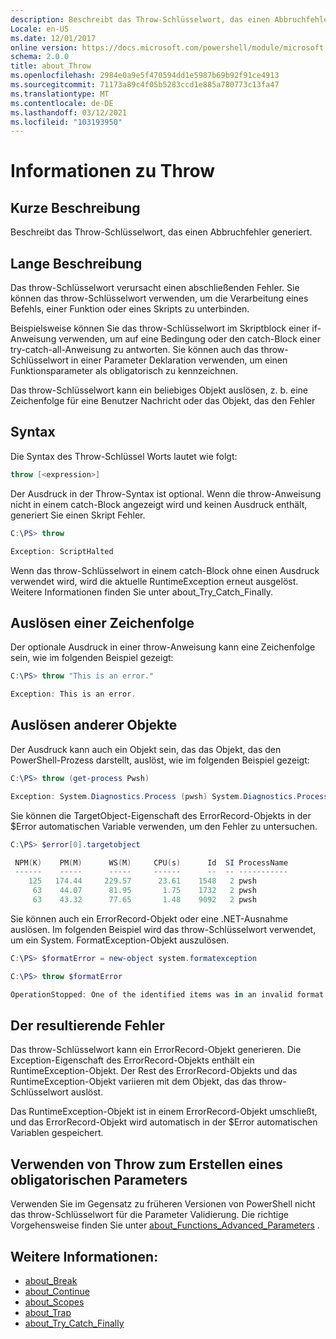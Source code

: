 ```yaml
---
description: Beschreibt das Throw-Schlüsselwort, das einen Abbruchfehler generiert.
Locale: en-US
ms.date: 12/01/2017
online version: https://docs.microsoft.com/powershell/module/microsoft.powershell.core/about/about_throw?view=powershell-7&WT.mc_id=ps-gethelp
schema: 2.0.0
title: about_Throw
ms.openlocfilehash: 2984e0a9e5f470594dd1e5987b69b92f91ce4913
ms.sourcegitcommit: 71173a89c4f05b5283ccd1e885a780773c13fa47
ms.translationtype: MT
ms.contentlocale: de-DE
ms.lasthandoff: 03/12/2021
ms.locfileid: "103193950"
---
```

# <a name="about-throw"></a>Informationen zu Throw

## <a name="short-description"></a>Kurze Beschreibung
Beschreibt das Throw-Schlüsselwort, das einen Abbruchfehler generiert.

## <a name="long-description"></a>Lange Beschreibung

Das throw-Schlüsselwort verursacht einen abschließenden Fehler. Sie können das throw-Schlüsselwort verwenden, um die Verarbeitung eines Befehls, einer Funktion oder eines Skripts zu unterbinden.

Beispielsweise können Sie das throw-Schlüsselwort im Skriptblock einer if-Anweisung verwenden, um auf eine Bedingung oder den catch-Block einer try-catch-all-Anweisung zu antworten. Sie können auch das throw-Schlüsselwort in einer Parameter Deklaration verwenden, um einen Funktionsparameter als obligatorisch zu kennzeichnen.

Das throw-Schlüsselwort kann ein beliebiges Objekt auslösen, z. b. eine Zeichenfolge für eine Benutzer Nachricht oder das Objekt, das den Fehler

## <a name="syntax"></a>Syntax

Die Syntax des Throw-Schlüssel Worts lautet wie folgt:

```powershell
throw [<expression>]
```

Der Ausdruck in der Throw-Syntax ist optional. Wenn die throw-Anweisung nicht in einem catch-Block angezeigt wird und keinen Ausdruck enthält, generiert Sie einen Skript Fehler.

```powershell
C:\PS> throw

Exception: ScriptHalted
```

Wenn das throw-Schlüsselwort in einem catch-Block ohne einen Ausdruck verwendet wird, wird die aktuelle RuntimeException erneut ausgelöst. Weitere Informationen finden Sie unter about_Try_Catch_Finally.

## <a name="throwing-a-string"></a>Auslösen einer Zeichenfolge

Der optionale Ausdruck in einer throw-Anweisung kann eine Zeichenfolge sein, wie im folgenden Beispiel gezeigt:

```powershell
C:\PS> throw "This is an error."

Exception: This is an error.
```

## <a name="throwing-other-objects"></a>Auslösen anderer Objekte

Der Ausdruck kann auch ein Objekt sein, das das Objekt, das den PowerShell-Prozess darstellt, auslöst, wie im folgenden Beispiel gezeigt:

```powershell
C:\PS> throw (get-process Pwsh)

Exception: System.Diagnostics.Process (pwsh) System.Diagnostics.Process (pwsh) System.Diagnostics.Process (pwsh)
```

Sie können die TargetObject-Eigenschaft des ErrorRecord-Objekts in der $Error automatischen Variable verwenden, um den Fehler zu untersuchen.

```powershell
C:\PS> $error[0].targetobject

 NPM(K)    PM(M)      WS(M)     CPU(s)      Id  SI ProcessName
 ------    -----      -----     ------      --  -- -----------
    125   174.44     229.57      23.61    1548   2 pwsh
     63    44.07      81.95       1.75    1732   2 pwsh
     63    43.32      77.65       1.48    9092   2 pwsh
```

Sie können auch ein ErrorRecord-Objekt oder eine .NET-Ausnahme auslösen. Im folgenden Beispiel wird das throw-Schlüsselwort verwendet, um ein System. FormatException-Objekt auszulösen.

```powershell
C:\PS> $formatError = new-object system.formatexception

C:\PS> throw $formatError

OperationStopped: One of the identified items was in an invalid format.
```

## <a name="the-resulting-error"></a>Der resultierende Fehler

Das throw-Schlüsselwort kann ein ErrorRecord-Objekt generieren. Die Exception-Eigenschaft des ErrorRecord-Objekts enthält ein RuntimeException-Objekt. Der Rest des ErrorRecord-Objekts und das RuntimeException-Objekt variieren mit dem Objekt, das das throw-Schlüsselwort auslöst.

Das RuntimeException-Objekt ist in einem ErrorRecord-Objekt umschließt, und das ErrorRecord-Objekt wird automatisch in der $Error automatischen Variablen gespeichert.

## <a name="using-throw-to-create-a-mandatory-parameter"></a>Verwenden von Throw zum Erstellen eines obligatorischen Parameters

Verwenden Sie im Gegensatz zu früheren Versionen von PowerShell nicht das throw-Schlüsselwort für die Parameter Validierung. Die richtige Vorgehensweise finden Sie unter [about_Functions_Advanced_Parameters](about_Functions_Advanced_Parameters.md) .

## <a name="see-also"></a>Weitere Informationen:

- [about_Break](about_Break.md)
- [about_Continue](about_Continue.md)
- [about_Scopes](about_Scopes.md)
- [about_Trap](about_Trap.md)
- [about_Try_Catch_Finally](about_Try_Catch_Finally.md)
